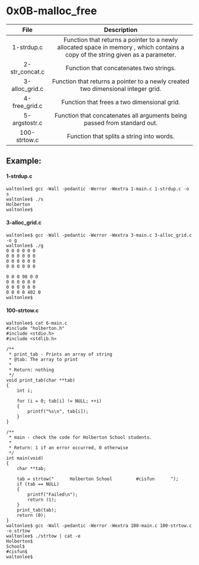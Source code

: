 # 0x0B-malloc_free

|                  File                                    |                     Description                     |
| :-----------------------------------------: |  :-----------------------------------------------:  |
|        1-strdup.c                         | Function that returns a pointer to a newly allocated space in memory , which contains a copy of the string given as a parameter.  |
|        2-str_concat.c                  |  Function that concatenates two strings. |
|        3-alloc_grid.c                  |  Function that returns a pointer to a newly created two dimensional integer grid. |
|        4-free_grid.c                       |  Function that frees a two dimensional grid.  |
|        5-argstostr.c                       |  Function that concatenates all arguments being passed from standard out.  |
|        100-strtow.c                      |  Function that splits a string into words.  |


## Example:

#### 1-strdup.c
```
waltonlee$ gcc -Wall -pedantic -Werror -Wextra 1-main.c 1-strdup.c -o s
waltonlee$ ./s
Holberton
waltonlee$
```
#### 3-alloc_grid.c
```
waltonlee$ gcc -Wall -pedantic -Werror -Wextra 3-main.c 3-alloc_grid.c -o g
waltonlee$ ./g
0 0 0 0 0 0 
0 0 0 0 0 0 
0 0 0 0 0 0 
0 0 0 0 0 0 

0 0 0 98 0 0 
0 0 0 0 0 0 
0 0 0 0 0 0 
0 0 0 0 402 0 
waltonlee$ 
```
#### 100-strtow.c
```
waltonlee$ cat 6-main.c
#include "holberton.h"
#include <stdio.h>
#include <stdlib.h>

/**
 * print_tab - Prints an array of string
 * @tab: The array to print
 *
 * Return: nothing
 */
void print_tab(char **tab)
{
    int i;

    for (i = 0; tab[i] != NULL; ++i)
    {
        printf("%s\n", tab[i]);
    }
}

/**
 * main - check the code for Holberton School students.
 *
 * Return: 1 if an error occurred, 0 otherwise
 */
int main(void)
{
    char **tab;

    tab = strtow("      Holberton School         #cisfun      ");
    if (tab == NULL)
    {
        printf("Failed\n");
        return (1);
    }
    print_tab(tab);
    return (0);
}
waltonlee$ gcc -Wall -pedantic -Werror -Wextra 100-main.c 100-strtow.c -o strtow
waltonlee$ ./strtow | cat -e
Holberton$
School$
#cisfun$
waltonlee$
